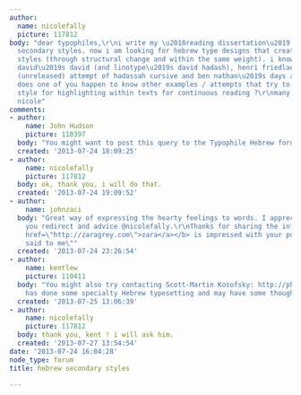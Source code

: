 ```yaml
---
author:
  name: nicolefally
  picture: 117812
body: "dear typophiles,\r\ni write my \u2018reading dissertation\u2019 about hebrew
  secondary styles. now i am looking for hebrew type designs that create a set of
  styles (through structural change and within the same weight). i know about ismar
  david\u2019s david (and linotype\u2019s david hadash), henri friedlaender\u2019s
  (unreleased) attempt of hadassah cursive and ben nathan\u2019s days and nights.
  does one of you happen to know other examples / attempts that try to create a complementing
  style for highlighting within texts for continuous reading ?\r\nmany thanks in advance,
  nicole"
comments:
- author:
    name: John Hudson
    picture: 110397
  body: "You might want to post this query to the Typophile Hebrew forum:\r\nhttp://typophile.com/forum/373"
  created: '2013-07-24 18:09:25'
- author:
    name: nicolefally
    picture: 117812
  body: ok, thank you, i will do that.
  created: '2013-07-24 19:09:52'
- author:
    name: johnzaci
  body: "Great way of expressing the hearty feelings to words. I appreciate the way
    you redirect and advice @nicolefally.\r\nThanks for sharing the information. <b><a
    href=\"http://zaragrey.com\">zara</a></b> is impressed with your post too, \"She
    said to me\""
  created: '2013-07-24 23:26:54'
- author:
    name: kentlew
    picture: 110411
  body: "You might also try contacting Scott-Martin Kosofsky: http://philidor.com/principalSMK.htm\r\n\r\nHe
    has done some specialty Hebrew typesetting and may have some thoughts or examples."
  created: '2013-07-25 13:06:39'
- author:
    name: nicolefally
    picture: 117812
  body: thank you, kent ! i will ask him.
  created: '2013-07-27 13:54:54'
date: '2013-07-24 16:04:28'
node_type: forum
title: hebrew secondary styles

---
```

